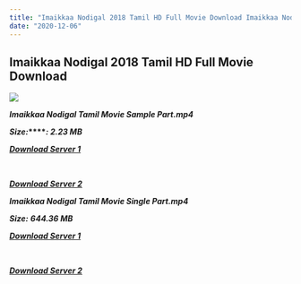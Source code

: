 ```yaml
---
title: "Imaikkaa Nodigal 2018 Tamil HD Full Movie Download Imaikkaa Nodigal Tamil HD Movie Download"
date: "2020-12-06"
---
```


## Imaikkaa Nodigal 2018 Tamil HD Full Movie Download

![](https://images.moviebuff.com/d7cfc798-4bcf-46cb-9712-3c0eee36e1c5?w=1000)

**_Imaikkaa Nodigal Tamil Movie Sample Part.mp4_**

**_Size:_****_: 2.23 MB_**

**_[Download Server 1](http://b4.wetransfer.vip/files/Tamil{525e4ed8fa01f01a9103e1e2d0de788082fff3ddd3718eaf08f87fc8fd9b0ee6}20Movies/Tamil{525e4ed8fa01f01a9103e1e2d0de788082fff3ddd3718eaf08f87fc8fd9b0ee6}202018{525e4ed8fa01f01a9103e1e2d0de788082fff3ddd3718eaf08f87fc8fd9b0ee6}20Movies/Imaikkaa{525e4ed8fa01f01a9103e1e2d0de788082fff3ddd3718eaf08f87fc8fd9b0ee6}20Nodigal{525e4ed8fa01f01a9103e1e2d0de788082fff3ddd3718eaf08f87fc8fd9b0ee6}20(2018)/Imaikkaa{525e4ed8fa01f01a9103e1e2d0de788082fff3ddd3718eaf08f87fc8fd9b0ee6}20Nodigal{525e4ed8fa01f01a9103e1e2d0de788082fff3ddd3718eaf08f87fc8fd9b0ee6}20(2018){525e4ed8fa01f01a9103e1e2d0de788082fff3ddd3718eaf08f87fc8fd9b0ee6}20Proper{525e4ed8fa01f01a9103e1e2d0de788082fff3ddd3718eaf08f87fc8fd9b0ee6}20HDRip/Imaikkaa{525e4ed8fa01f01a9103e1e2d0de788082fff3ddd3718eaf08f87fc8fd9b0ee6}20Nodigal{525e4ed8fa01f01a9103e1e2d0de788082fff3ddd3718eaf08f87fc8fd9b0ee6}20(2018){525e4ed8fa01f01a9103e1e2d0de788082fff3ddd3718eaf08f87fc8fd9b0ee6}20Sample{525e4ed8fa01f01a9103e1e2d0de788082fff3ddd3718eaf08f87fc8fd9b0ee6}20(640x360).mp4)_**

**_[  
](http://b4.wetransfer.vip/files/Tamil{525e4ed8fa01f01a9103e1e2d0de788082fff3ddd3718eaf08f87fc8fd9b0ee6}20Movies/Tamil{525e4ed8fa01f01a9103e1e2d0de788082fff3ddd3718eaf08f87fc8fd9b0ee6}202018{525e4ed8fa01f01a9103e1e2d0de788082fff3ddd3718eaf08f87fc8fd9b0ee6}20Movies/Imaikkaa{525e4ed8fa01f01a9103e1e2d0de788082fff3ddd3718eaf08f87fc8fd9b0ee6}20Nodigal{525e4ed8fa01f01a9103e1e2d0de788082fff3ddd3718eaf08f87fc8fd9b0ee6}20(2018)/Imaikkaa{525e4ed8fa01f01a9103e1e2d0de788082fff3ddd3718eaf08f87fc8fd9b0ee6}20Nodigal{525e4ed8fa01f01a9103e1e2d0de788082fff3ddd3718eaf08f87fc8fd9b0ee6}20(2018){525e4ed8fa01f01a9103e1e2d0de788082fff3ddd3718eaf08f87fc8fd9b0ee6}20Proper{525e4ed8fa01f01a9103e1e2d0de788082fff3ddd3718eaf08f87fc8fd9b0ee6}20HDRip/Imaikkaa{525e4ed8fa01f01a9103e1e2d0de788082fff3ddd3718eaf08f87fc8fd9b0ee6}20Nodigal{525e4ed8fa01f01a9103e1e2d0de788082fff3ddd3718eaf08f87fc8fd9b0ee6}20(2018){525e4ed8fa01f01a9103e1e2d0de788082fff3ddd3718eaf08f87fc8fd9b0ee6}20Sample{525e4ed8fa01f01a9103e1e2d0de788082fff3ddd3718eaf08f87fc8fd9b0ee6}20(640x360).mp4)_**

**_[Download Server 2](http://b4.wetransfer.vip/files/Tamil{525e4ed8fa01f01a9103e1e2d0de788082fff3ddd3718eaf08f87fc8fd9b0ee6}20Movies/Tamil{525e4ed8fa01f01a9103e1e2d0de788082fff3ddd3718eaf08f87fc8fd9b0ee6}202018{525e4ed8fa01f01a9103e1e2d0de788082fff3ddd3718eaf08f87fc8fd9b0ee6}20Movies/Imaikkaa{525e4ed8fa01f01a9103e1e2d0de788082fff3ddd3718eaf08f87fc8fd9b0ee6}20Nodigal{525e4ed8fa01f01a9103e1e2d0de788082fff3ddd3718eaf08f87fc8fd9b0ee6}20(2018)/Imaikkaa{525e4ed8fa01f01a9103e1e2d0de788082fff3ddd3718eaf08f87fc8fd9b0ee6}20Nodigal{525e4ed8fa01f01a9103e1e2d0de788082fff3ddd3718eaf08f87fc8fd9b0ee6}20(2018){525e4ed8fa01f01a9103e1e2d0de788082fff3ddd3718eaf08f87fc8fd9b0ee6}20Proper{525e4ed8fa01f01a9103e1e2d0de788082fff3ddd3718eaf08f87fc8fd9b0ee6}20HDRip/Imaikkaa{525e4ed8fa01f01a9103e1e2d0de788082fff3ddd3718eaf08f87fc8fd9b0ee6}20Nodigal{525e4ed8fa01f01a9103e1e2d0de788082fff3ddd3718eaf08f87fc8fd9b0ee6}20(2018){525e4ed8fa01f01a9103e1e2d0de788082fff3ddd3718eaf08f87fc8fd9b0ee6}20Sample{525e4ed8fa01f01a9103e1e2d0de788082fff3ddd3718eaf08f87fc8fd9b0ee6}20(640x360).mp4)_**

**_Imaikkaa Nodigal Tamil Movie Single Part.mp4_**

**_Size:_** **_644.36 MB_**

**_[Download Server 1](http://b4.wetransfer.vip/files/Tamil{525e4ed8fa01f01a9103e1e2d0de788082fff3ddd3718eaf08f87fc8fd9b0ee6}20Movies/Tamil{525e4ed8fa01f01a9103e1e2d0de788082fff3ddd3718eaf08f87fc8fd9b0ee6}202018{525e4ed8fa01f01a9103e1e2d0de788082fff3ddd3718eaf08f87fc8fd9b0ee6}20Movies/Imaikkaa{525e4ed8fa01f01a9103e1e2d0de788082fff3ddd3718eaf08f87fc8fd9b0ee6}20Nodigal{525e4ed8fa01f01a9103e1e2d0de788082fff3ddd3718eaf08f87fc8fd9b0ee6}20(2018)/Imaikkaa{525e4ed8fa01f01a9103e1e2d0de788082fff3ddd3718eaf08f87fc8fd9b0ee6}20Nodigal{525e4ed8fa01f01a9103e1e2d0de788082fff3ddd3718eaf08f87fc8fd9b0ee6}20(2018){525e4ed8fa01f01a9103e1e2d0de788082fff3ddd3718eaf08f87fc8fd9b0ee6}20Proper{525e4ed8fa01f01a9103e1e2d0de788082fff3ddd3718eaf08f87fc8fd9b0ee6}20HDRip/Imaikkaa{525e4ed8fa01f01a9103e1e2d0de788082fff3ddd3718eaf08f87fc8fd9b0ee6}20Nodigal{525e4ed8fa01f01a9103e1e2d0de788082fff3ddd3718eaf08f87fc8fd9b0ee6}20(2018){525e4ed8fa01f01a9103e1e2d0de788082fff3ddd3718eaf08f87fc8fd9b0ee6}20Single{525e4ed8fa01f01a9103e1e2d0de788082fff3ddd3718eaf08f87fc8fd9b0ee6}20Part{525e4ed8fa01f01a9103e1e2d0de788082fff3ddd3718eaf08f87fc8fd9b0ee6}20(640x360).mp4)_**

**_[  
](http://b4.wetransfer.vip/files/Tamil{525e4ed8fa01f01a9103e1e2d0de788082fff3ddd3718eaf08f87fc8fd9b0ee6}20Movies/Tamil{525e4ed8fa01f01a9103e1e2d0de788082fff3ddd3718eaf08f87fc8fd9b0ee6}202018{525e4ed8fa01f01a9103e1e2d0de788082fff3ddd3718eaf08f87fc8fd9b0ee6}20Movies/Imaikkaa{525e4ed8fa01f01a9103e1e2d0de788082fff3ddd3718eaf08f87fc8fd9b0ee6}20Nodigal{525e4ed8fa01f01a9103e1e2d0de788082fff3ddd3718eaf08f87fc8fd9b0ee6}20(2018)/Imaikkaa{525e4ed8fa01f01a9103e1e2d0de788082fff3ddd3718eaf08f87fc8fd9b0ee6}20Nodigal{525e4ed8fa01f01a9103e1e2d0de788082fff3ddd3718eaf08f87fc8fd9b0ee6}20(2018){525e4ed8fa01f01a9103e1e2d0de788082fff3ddd3718eaf08f87fc8fd9b0ee6}20Proper{525e4ed8fa01f01a9103e1e2d0de788082fff3ddd3718eaf08f87fc8fd9b0ee6}20HDRip/Imaikkaa{525e4ed8fa01f01a9103e1e2d0de788082fff3ddd3718eaf08f87fc8fd9b0ee6}20Nodigal{525e4ed8fa01f01a9103e1e2d0de788082fff3ddd3718eaf08f87fc8fd9b0ee6}20(2018){525e4ed8fa01f01a9103e1e2d0de788082fff3ddd3718eaf08f87fc8fd9b0ee6}20Single{525e4ed8fa01f01a9103e1e2d0de788082fff3ddd3718eaf08f87fc8fd9b0ee6}20Part{525e4ed8fa01f01a9103e1e2d0de788082fff3ddd3718eaf08f87fc8fd9b0ee6}20(640x360).mp4)_**

**_[Download Server 2](http://b4.wetransfer.vip/files/Tamil{525e4ed8fa01f01a9103e1e2d0de788082fff3ddd3718eaf08f87fc8fd9b0ee6}20Movies/Tamil{525e4ed8fa01f01a9103e1e2d0de788082fff3ddd3718eaf08f87fc8fd9b0ee6}202018{525e4ed8fa01f01a9103e1e2d0de788082fff3ddd3718eaf08f87fc8fd9b0ee6}20Movies/Imaikkaa{525e4ed8fa01f01a9103e1e2d0de788082fff3ddd3718eaf08f87fc8fd9b0ee6}20Nodigal{525e4ed8fa01f01a9103e1e2d0de788082fff3ddd3718eaf08f87fc8fd9b0ee6}20(2018)/Imaikkaa{525e4ed8fa01f01a9103e1e2d0de788082fff3ddd3718eaf08f87fc8fd9b0ee6}20Nodigal{525e4ed8fa01f01a9103e1e2d0de788082fff3ddd3718eaf08f87fc8fd9b0ee6}20(2018){525e4ed8fa01f01a9103e1e2d0de788082fff3ddd3718eaf08f87fc8fd9b0ee6}20Proper{525e4ed8fa01f01a9103e1e2d0de788082fff3ddd3718eaf08f87fc8fd9b0ee6}20HDRip/Imaikkaa{525e4ed8fa01f01a9103e1e2d0de788082fff3ddd3718eaf08f87fc8fd9b0ee6}20Nodigal{525e4ed8fa01f01a9103e1e2d0de788082fff3ddd3718eaf08f87fc8fd9b0ee6}20(2018){525e4ed8fa01f01a9103e1e2d0de788082fff3ddd3718eaf08f87fc8fd9b0ee6}20Single{525e4ed8fa01f01a9103e1e2d0de788082fff3ddd3718eaf08f87fc8fd9b0ee6}20Part{525e4ed8fa01f01a9103e1e2d0de788082fff3ddd3718eaf08f87fc8fd9b0ee6}20(640x360).mp4)_**
